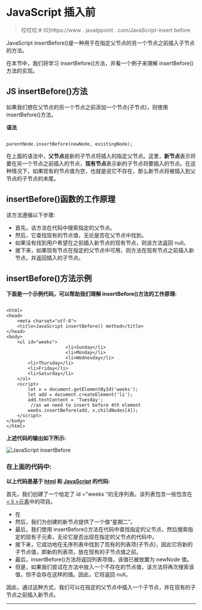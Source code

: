 # JavaScript 插入前

> 哎哎哎:# t0]https://www . javatppoint . com/JavaScript-insert before

JavaScript insertBefore()是一种用于在指定父节点的另一个节点之前插入子节点的方法。

在本节中，我们将学习 insertBefore()方法，并看一个例子来理解 insertBefore()方法的实现。

## JS insertBefore()方法

如果我们想在父节点的另一个节点之前添加一个节点(子节点)，则使用 insertBefore()方法。

**语法**

```

parentNode.insertBefore(newNode, existingNode);

```

在上面的语法中，**父节点**是新的子节点将插入的指定父节点。这里，**新节点**表示将要在另一个节点之前插入的节点，**现有节点**表示新的子节点将要插入的节点。在这种情况下，如果现有的节点值为空，也就是说它不存在，那么新节点将被插入到父节点的子节点的末尾。

## insertBefore()函数的工作原理

该方法遵循以下步骤:

*   首先，该方法在代码中搜索指定的父节点。
*   然后，它查找现有的节点值，无论是否在父节点中找到。
*   如果没有找到用户希望在之前插入新节点的现有节点，则该方法返回 null。
*   接下来，如果现有节点在指定的父节点中可用，则方法在现有节点之前插入新节点，并返回插入的子节点。

## insertBefore()方法示例

**下面是一个示例代码，可以帮助我们理解 insertBefore()方法的工作原理:**

```

<html>
<head>
    <meta charset="utf-8">
    <title>JavaScript insertBefore() method</title>
</head>
<body>
    <ul id="weeks">
                      <li>Sunday</li>
                      <li>Monday</li>
                      <li>Wednesday</li>
		<li>Thursday</li>
		<li>Friday</li>
		<li>Saturday</li>
    </ul>
    <script>
        let x = document.getElementById('weeks');
        let add = document.createElement('li');
        add.textContent = 'Tuesday';
         //as we need to insert before 4th element
        weeks.insertBefore(add, x.childNodes[4]);
    </script>
</body>
</html>

```

**上述代码的输出如下所示:**

![JavaScript insertBefore](../Images/7f0fbb853bee5cdc9ca769f18bfacd3d.png)

### 在上面的代码中:

**以上代码是基于 [html](https://www.javatpoint.com/html-tutorial) 和 [JavaScript](https://www.javatpoint.com/javascript-tutorial) 的代码:**

首先，我们创建了一个给定了 id ="weeks "的无序列表。该列表包含一些包含在 [< li >元素](https://www.javatpoint.com/html-lists)中的项目。

*   在
*   然后，我们为创建的新节点提供了一个值“星期二”。
*   最后，我们使用 insertBefore()方法在代码中查找指定的父节点，然后搜索指定的现有子元素，无论它是否出现在指定的父节点的代码中。
*   接下来，它成功地在无序列表中找到了现有的列表项(子节点)，因此它将新的子节点值，即新的列表项，放在现有的子节点值之前。
*   最后，insertBefore()方法将返回列表项值，该值已被放置为 newNode 值。
*   但是，如果我们尝试在方法中放入一个不存在的节点值，该方法将再次搜索该值，但不会存在这样的值。因此，它将返回 null。

因此，通过这种方式，我们可以在指定的父节点中插入一个子节点，并在现有的子节点之前插入新节点。

* * *